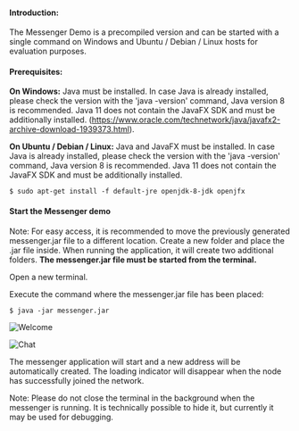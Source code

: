 #### Introduction:
The Messenger Demo is a precompiled version and can be started with a single command on Windows and Ubuntu / Debian / Linux hosts for evaluation purposes.


#### Prerequisites:

**On Windows:**
Java must be installed.
In case Java is already installed, please check the version with the 'java -version' command, Java version 8 is recommended.
Java 11 does not contain the JavaFX SDK and must be additionally installed. (https://www.oracle.com/technetwork/java/javafx2-archive-download-1939373.html).

**On Ubuntu / Debian / Linux:**
Java and JavaFX must be installed.
In case Java is already installed, please check the version with the 'java -version' command, Java version 8 is recommended.
Java 11 does not contain the JavaFX SDK and must be additionally installed.

```
$ sudo apt-get install -f default-jre openjdk-8-jdk openjfx
```

#### Start the Messenger demo

Note: For easy access, it is recommended to move the previously generated messenger.jar file to a different location.
Create a new folder and place the .jar file inside. When running the application, it will create two additional folders.
**The messenger.jar file must be started from the terminal.**


Open a new terminal.

Execute the command where the messenger.jar file has been placed:
```
$ java -jar messenger.jar
```

![Welcome](https://github.com/elastos/Elastos.NET.Carrier.Java.SDK/blob/master/demo/screenshots/Windows/welcome.png)

![Chat](https://github.com/elastos/Elastos.NET.Carrier.Java.SDK/blob/master/demo/screenshots/Windows/chatwindow.png)

The messenger application will start and a new address will be automatically created.
The loading indicator will disappear when the node has successfully joined the network.

Note: Please do not close the terminal in the background when the messenger is running.
It is technically possible to hide it, but currently it may be used for debugging.
